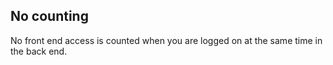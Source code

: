 ## No counting

No front end access is counted when you are logged on at the same time in the back end. 
